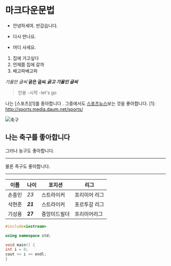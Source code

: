 마크다운문법
=============

* 안녕하세여. 반갑습니다.
- 다시 만나요.
+ 어디 사세요.


1. 집에 가고싶다
2. 언제쯤 집에 갈까
3. 배고파배고파


*기울인 글씨*
**굵은 글씨**
*__굵고 기울인 글씨__*

>인용
>-시작
>-let's go

나는 [스포츠][1]를 종아합니다 . 그중에서도 [스포츠뉴스](http://sports.news.naver.com/main/index.nhn)보는 것을 좋아합니다.
[1]: http://sports.media.daum.net/sports/

![축구](https://tv.pstatic.net/ugc?t=470x180&q=http://cafefiles.naver.net/20160131_34/duck8284_1454178348490ok47d_JPEG/%C7%D1%B1%B9.jpeg)

나는 축구를 좋아합니다
--------------------
그러나 농구도 좋아합니다.
**********************
물론 족구도 좋아합니다.
____________________

| 이름 | 나이 | 포지션 | 리그 |
|------|------|--------|------|
|손흥민|*23*  |스트라이커|프리미어 리그|
|석현준|*__21__*|스트라이커|포르투갈 리그|
|기성용|**27** |중앙미드필더|프리미어리그|

```C++
#include<iostream>

using namespace std;

void main() {
int i = 0;
cout << i << endl;
}
